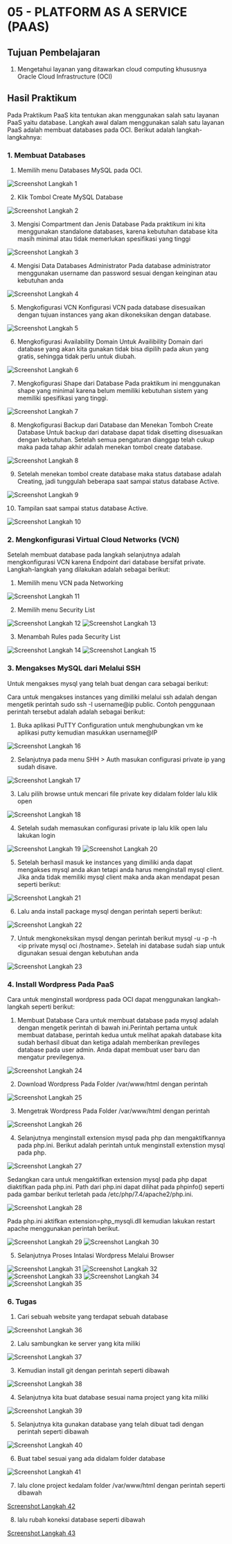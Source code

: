# 05 - PLATFORM AS A SERVICE (PAAS)

## Tujuan Pembelajaran

1. Mengetahui layanan yang ditawarkan cloud computing khususnya Oracle Cloud Infrastructure (OCI)

## Hasil Praktikum

Pada Praktikum PaaS kita tentukan akan menggunakan salah satu layanan PaaS yaitu database. Langkah awal dalam menggunakan salah satu layanan PaaS adalah membuat databases pada OCI. Berikut adalah langkah-langkahnya:

### 1. Membuat Databases

1. Memilih menu Databases MySQL pada OCI.

![Screenshot Langkah 1](img/langkah1.jpg)

2. Klik Tombol Create MySQL Database

![Screenshot Langkah 2](img/langkah2.jpg)

3. Mengisi Compartment dan Jenis Database Pada praktikum ini kita menggunakan standalone databases, karena kebutuhan database kita masih minimal atau tidak memerlukan spesifikasi yang tinggi

![Screenshot Langkah 3](img/langkah3.jpg)

4. Mengisi Data Databases Administrator Pada database administrator menggunakan username dan password sesuai dengan keinginan atau kebutuhan anda

![Screenshot Langkah 4](img/langkah4.jpg)

5. Mengkofigurasi VCN Konfigurasi VCN pada database disesuaikan dengan tujuan instances yang akan dikoneksikan dengan database.

![Screenshot Langkah 5](img/langkah5.jpg)

6. Mengkofigurasi Availability Domain Untuk Availibility Domain dari database yang akan kita gunakan tidak bisa dipilih pada akun yang gratis, sehingga tidak perlu untuk diubah.

![Screenshot Langkah 6](img/langkah6.jpg)

7. Mengkofigurasi Shape dari Database Pada praktikum ini menggunakan shape yang minimal karena belum memiliki kebutuhan sistem yang memiliki spesifikasi yang tinggi.

![Screenshot Langkah 7](img/langkah7.jpg)

8. Mengkofigurasi Backup dari Database dan Menekan Tomboh Create Database Untuk backup dari database dapat tidak disetting disesuaikan dengan kebutuhan. Setelah semua pengaturan dianggap telah cukup maka pada tahap akhir adalah menekan tombol create database.

![Screenshot Langkah 8](img/langkah8.jpg)

9. Setelah menekan tombol create database maka status database adalah Creating, jadi tunggulah beberapa saat sampai status database Active.

![Screenshot Langkah 9](img/langkah9.jpg)

10. Tampilan saat sampai status database Active.

![Screenshot Langkah 10](img/langkah10.jpg)

### 2. Mengkonfigurasi Virtual Cloud Networks (VCN)

Setelah membuat database pada langkah selanjutnya adalah mengkonfigurasi VCN karena Endpoint dari database bersifat private. Langkah-langkah yang dilakukan adalah sebagai berikut:

1. Memilih menu VCN pada Networking

![Screenshot Langkah 11](img/langkah11.jpg)

2. Memilih menu Security List

![Screenshot Langkah 12](img/langkah12.jpg)
![Screenshot Langkah 13](img/langkah13.jpg)

3. Menambah Rules pada Security List

![Screenshot Langkah 14](img/langkah14.jpg)
![Screenshot Langkah 15](img/langkah15.JPG)

### 3. Mengakses MySQL dari Melalui SSH

Untuk mengakses mysql yang telah buat dengan cara sebagai berikut:

Cara untuk mengakses instances yang dimiliki melalui ssh adalah dengan mengetik perintah sudo ssh -I username@ip public. Contoh penggunaan perintah tersebut adalah adalah sebagai berikut:

1. Buka aplikasi PuTTY Configuration untuk menghubungkan vm ke aplikasi putty kemudian masukkan username@IP

![Screenshot Langkah 16](img/langkah16.JPG)

2. Selanjutnya pada menu SHH > Auth masukan configurasi private ip yang sudah disave.

![Screenshot Langkah 17](img/langkah17.JPG)

3. Lalu pilih browse untuk mencari file private key didalam folder lalu klik open

![Screenshot Langkah 18](img/langkah18.JPG)

4. Setelah sudah memasukan configurasi private ip lalu klik open lalu lakukan login

![Screenshot Langkah 19](img/langkah19.JPG)
![Screenshot Langkah 20](img/langkah20.JPG)

5. Setelah berhasil masuk ke instances yang dimiliki anda dapat mengakses mysql anda akan tetapi anda harus menginstall mysql client. Jika anda tidak memiliki mysql client maka anda akan mendapat pesan seperti berikut:

![Screenshot Langkah 21](img/langkah21.JPG)

6. Lalu anda install package mysql dengan perintah seperti berikut:

![Screenshot Langkah 22](img/langkah22.JPG)

7. Untuk mengkoneksikan mysql dengan perintah berikut mysql -u <database administrator> -p -h <ip private mysql oci /hostname>. Setelah ini database sudah siap untuk digunakan sesuai dengan kebutuhan anda

![Screenshot Langkah 23](img/langkah23.JPG)

### 4. Install Wordpress Pada PaaS

Cara untuk menginstall wordpress pada OCI dapat menggunakan langkah-langkah seperti berikut:

1. Membuat Database
Cara untuk membuat database pada mysql adalah dengan mengetik perintah di bawah ini.Perintah
pertama untuk membuat database, perintah kedua untuk melihat apakah database kita sudah berhasil
dibuat dan ketiga adalah memberikan previleges database pada user admin. Anda dapat membuat
user baru dan mengatur previlegenya.

![Screenshot Langkah 24](img/langkah24.JPG)

2. Download Wordpress Pada Folder /var/www/html dengan perintah

![Screenshot Langkah 25](img/langkah25.JPG)

3. Mengetrak Wordpress Pada Folder /var/www/html dengan perintah

![Screenshot Langkah 26](img/langkah26.JPG)

4. Selanjutnya menginstall extension mysql pada php dan mengaktifkannya pada php.ini.
Berikut adalah perintah untuk menginstall extenstion mysql pada php.

![Screenshot Langkah 27](img/langkah27.JPG)

Sedangkan cara untuk mengaktifkan extension mysql pada php dapat diaktifkan pada php.ini. Path
dari php.ini dapat dilihat pada phpinfo() seperti pada gambar berikut terletah pada
/etc/php/7.4/apache2/php.ini.

![Screenshot Langkah 28](img/langkah28.JPG)

Pada php.ini aktifkan extension=php_mysqli.dll kemudian lakukan restart apache menggunakan
perintah berikut.

![Screenshot Langkah 29](img/langkah29.JPG)
![Screenshot Langkah 30](img/langkah30.JPG)

5. Selanjutnya Proses Intalasi Wordpress Melalui Browser

![Screenshot Langkah 31](img/langkah31.JPG)
![Screenshot Langkah 32](img/langkah32.JPG)
![Screenshot Langkah 33](img/langkah33.JPG)
![Screenshot Langkah 34](img/langkah34.JPG)
![Screenshot Langkah 35](img/langkah35.JPG)

### 6. Tugas

1. Cari sebuah website yang terdapat sebuah database

![Screenshot Langkah 36](img/langkah36.JPG)

2. Lalu sambungkan ke server yang kita miliki

![Screenshot Langkah 37](img/langkah37.JPG)

3. Kemudian install git dengan perintah seperti dibawah

![Screenshot Langkah 38](img/langkah38.JPG)

4. Selanjutnya kita buat database sesuai nama project yang kita miliki

![Screenshot Langkah 39](img/langkah39.JPG)

5. Selanjutnya kita gunakan database yang telah dibuat tadi dengan perintah seperti dibawah

![Screenshot Langkah 40](img/langkah40.JPG)

6. Buat tabel sesuai yang ada didalam folder database

![Screenshot Langkah 41](img/langkah41.JPG)

7. lalu clone project kedalam folder /var/www/html dengan perintah seperti dibawah

[Screenshot Langkah 42](img/langkah42.JPG)

8. lalu rubah koneksi database seperti dibawah

[Screenshot Langkah 43](img/langkah43.JPG)